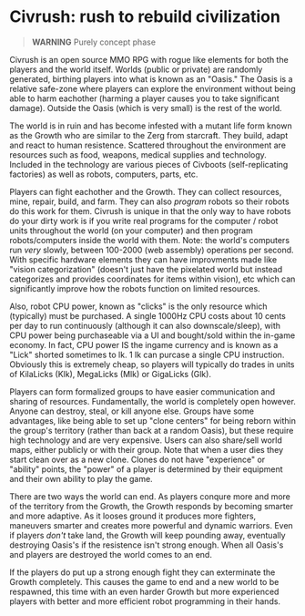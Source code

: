 # Civrush: rush to rebuild civilization

> **WARNING** Purely concept phase

Civrush is an open source MMO RPG with rogue like elements for both the
players and the world itself. Worlds (public or private) are randomly
generated, birthing players into what is known as an "Oasis." The Oasis
is a relative safe-zone where players can explore the environment without
being able to harm eachother (harming a player causes you to take significant
damage). Outside the Oasis (which is very small) is the rest of the world.

The world is in ruin and has become infested with a mutant life form known as
the Growth who are similar to the Zerg from starcraft. They build, adapt and
react to human resistence. Scattered throughout the environment are resources
such as food, weapons, medical supplies and technology. Included in the
technology are various pieces of Civboots (self-replicating factories) as well
as robots, computers, parts, etc.

Players can fight eachother and the Growth. They can collect resources, mine,
repair, build, and farm. They can also _program_ robots so their robots do this
work for them. Civrush is unique in that the only way to have robots do your
dirty work is if you write real programs for the computer / robot units
throughout the world (on your computer) and then program robots/computers
inside the world with them. Note: the world's computers run _very_ slowly,
between 100-2000 (web assembly) operations per second.  With specific hardware
elements they can have improvments made like "vision categorization" (doesn't
just have the pixelated world but instead categorizes and provides coordinates
for items within vision), etc which can significantly improve how the robots
function on limited resources.

Also, robot CPU power, known as "clicks" is the only resource which (typically)
must be purchased. A single 1000Hz CPU costs about 10 cents per day to run
continuously (although it can also downscale/sleep), with CPU power being
purchaseable via a UI and bought/sold within the in-game economy. In fact, CPU
power IS the ingame currency and is known as a "Lick" shorted sometimes to lk.
1 lk can purcase a single CPU instruction. Obviously this is extremely cheap,
so players will typically do trades in units of KilaLicks (Klk), MegaLicks
(Mlk) or GigaLicks (Glk).

Players can form formalized groups to have easier communication and sharing of
resources. Fundamentally, the world is completely open however. Anyone can
destroy, steal, or kill anyone else. Groups have some advantages, like being
able to set up "clone centers" for being reborn within the group's territory
(rather than back at a random Oasis), but these require high technology and are
very expensive. Users can also share/sell world maps, either publicly or with
their group. Note that when a user dies they start clean over as a new clone.
Clones do not have "experience" or "ability" points, the "power" of a player is
determined by their equipment and their own ability to play the game.

There are two ways the world can end. As players conqure more and more of the
territory from the Growth, the Growth responds by becoming smarter and more
adaptive. As it looses ground it produces more fighters, maneuvers smarter and
creates more powerful and dynamic warriors. Even if players _don't_ take land,
the Growth will keep pounding away, eventually destroying Oasis's if the
resistence isn't strong enough. When all Oasis's and players are destroyed the
world comes to an end.

If the players do put up a strong enough fight they can exterminate the Growth
completely. This causes the game to end and a new world to be respawned, this
time with an even harder Growth but more experienced players with better and
more efficient robot programming in their hands.

